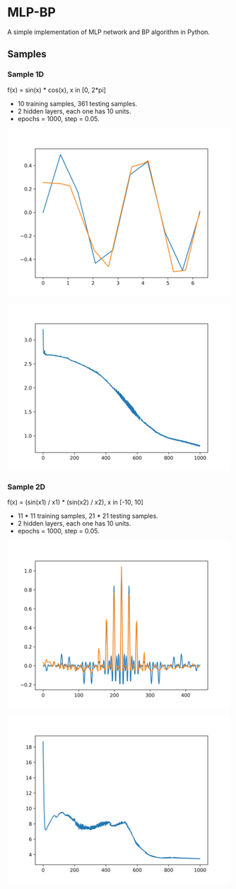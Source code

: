 # MLP-BP

A simple implementation of MLP network and BP algorithm in Python.

## Samples

### Sample 1D

f(x) = sin(x) * cos(x), x in [0, 2*pi]

+ 10 training samples, 361 testing samples.
+ 2 hidden layers, each one has 10 units.
+ epochs = 1000, step = 0.05.
  
![](./TEST1D/train_num10epochs1000step0.05.png)

![](./TEST1D/train_num10loss_epochs1000step0.05.png)

### Sample 2D

f(x) = (sin(x1) / x1) * (sin(x2) / x2), x in [-10, 10]

+ 11 * 11 training samples, 21 * 21 testing samples.
+ 2 hidden layers, each one has 10 units.
+ epochs = 1000, step = 0.05.

![](./TEST2D/train_num121epochs1000step0.05.png)

![](./TEST2D/train_num121loss_epochs1000step0.05.png)
